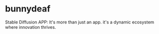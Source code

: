 # bunnydeaf
Stable Diffusion APP: It's more than just an app. it's a dynamic ecosystem where innovation thrives.
